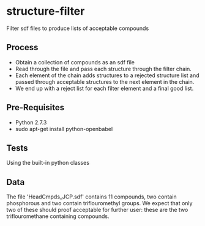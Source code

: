 # structure-filter

Filter sdf files to produce lists of acceptable compounds

Process
-------

- Obtain a collection of compounds as an sdf file
- Read through the file and pass each structure through
the filter chain.
- Each element of the chain adds structures
 to a rejected structure list and passed through acceptable
structures to the next element in the chain.
- We end up with a reject list for each filter element and
a final good list.

Pre-Requisites
--------------

- Python 2.7.3
- sudo apt-get install python-openbabel

Tests
-----

Using the built-in python classes

Data
----

The file 'HeadCmpds_JCP.sdf' contains 11 compounds, two contain
phosphorous and two contain triflouromethyl groups. We expect
that only two of these should proof acceptable for further user:
these are the two triflouromethane containing compounds. 
